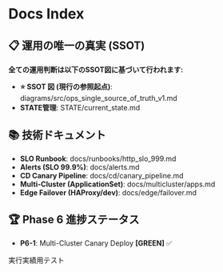 # Docs Index

## 📋 運用の唯一の真実 (SSOT)
**全ての運用判断は以下のSSOT図に基づいて行われます:**
- **⭐ SSOT 図 (現行の参照起点)**: diagrams/src/ops_single_source_of_truth_v1.md
- **STATE管理**: STATE/current_state.md

## 📚 技術ドキュメント
- **SLO Runbook**: docs/runbooks/http_slo_999.md
- **Alerts (SLO 99.9%)**: docs/alerts.md
- **CD Canary Pipeline**: docs/cd/canary_pipeline.md
- **Multi-Cluster (ApplicationSet)**: docs/multicluster/apps.md
- **Edge Failover (HAProxy/dev)**: docs/edge/failover.md

## 🏆 Phase 6 進捗ステータス
- **P6-1**: Multi-Cluster Canary Deploy **[GREEN]** ✅

<!-- DoD Enforcer test run -->

実行実績用テスト
